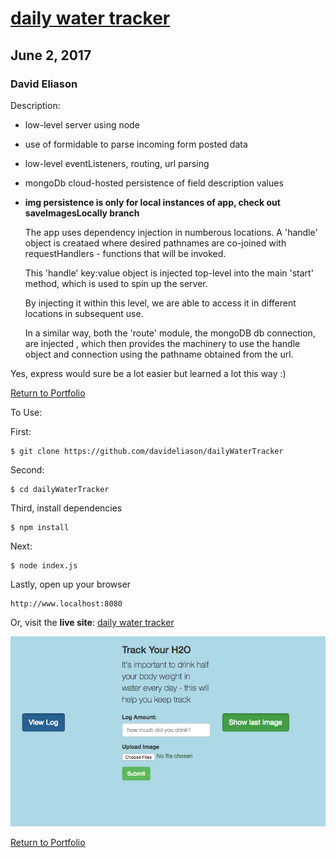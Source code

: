 # [daily water tracker](https://dailywatertracker.herokuapp.com/)
## June 2, 2017
### David Eliason

Description:
  * low-level server using node
  * use of formidable to parse incoming form posted data
  * low-level eventListeners, routing, url parsing
  * mongoDb cloud-hosted persistence of field description values
  * **img persistence is only for local instances of app, check out saveImagesLocally branch**

    The app uses dependency injection in numberous locations. A 'handle' object is creataed
    where desired pathnames are co-joined with requestHandlers - functions that will be invoked.

    This 'handle' key:value object is injected top-level into the main 'start' method, which is used to spin up the server.

    By injecting it within this level, we are able to access it
    in different locations in subsequent use.

    In a similar way, both the 'route' module, the mongoDB db connection, are injected , which then provides the machinery to use the handle object and connection using the pathname obtained from the url.

Yes, express would sure be a lot easier but learned a lot this way :)

[Return to Portfolio](https://davideliason.github.io/)

To Use:

First:
````
$ git clone https://github.com/davideliason/dailyWaterTracker
````
Second:
````
$ cd dailyWaterTracker
````
Third, install dependencies
````
$ npm install
````
Next:
````
$ node index.js
````
Lastly, open up your browser
````
http://www.localhost:8080
````


Or, visit the **live site**: [daily water tracker](https://dailywatertracker.herokuapp.com/)

![daily water tracker](./dailyWaterTracker.png?raw=true "daily water tracker")

[Return to Portfolio](https://davideliason.github.io/)